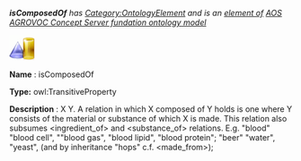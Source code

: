 ___isComposedOf__ 
 has
 [Category:OntologyElement](../../Category/OntologyElement "Category:OntologyElement") 
 and is an
 [element of](../../Property/ElementOf "Property:ElementOf") 
[AOS AGROVOC Concept Server fundation ontology model](../../Submissions/AOS_AGROVOC_Concept_Server_fundation_ontology_model "Submissions:AOS AGROVOC Concept Server fundation ontology model")_




  





[![ObjectProperty](../images/thumb/c/c3/ObjectProperty.gif/45px-ObjectProperty.gif)](../../Image/ObjectProperty.gif "ObjectProperty")


__Name__ 
 : isComposedOf
 



__Type:__ 
 owl:TransitiveProperty
 



__Description__ 
 : X <is composed of> Y. A relation in which X composed of Y holds is one where Y consists of the material or substance of which X is made. This relation also subsumes <ingredient\_of> and <substance\_of> relations. E.g. "blood" <is composed of> "blood cell", ""blood gas", "blood lipid", "blood protein"; "beer" <is composed of> "water", "yeast", (and by inheritance "hops" c.f. <made\_from>);